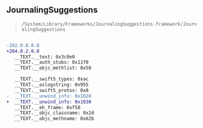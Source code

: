 ## JournalingSuggestions

> `/System/Library/Frameworks/JournalingSuggestions.framework/JournalingSuggestions`

```diff

-202.0.8.0.0
+204.0.2.0.0
   __TEXT.__text: 0x3c0e0
   __TEXT.__auth_stubs: 0x11f0
   __TEXT.__objc_methlist: 0x50

   __TEXT.__swift5_types: 0xac
   __TEXT.__oslogstring: 0x955
   __TEXT.__swift5_protos: 0x8
-  __TEXT.__unwind_info: 0x1028
+  __TEXT.__unwind_info: 0x1030
   __TEXT.__eh_frame: 0xf58
   __TEXT.__objc_classname: 0x2d
   __TEXT.__objc_methname: 0x62b

```
